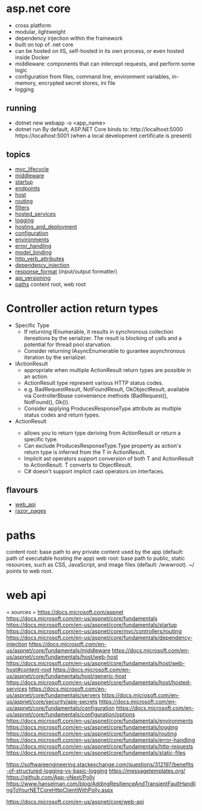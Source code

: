 # asp.net core
- cross platform
- modular, lightweight
- dependency injection within the framework
- built on top of .net core
- can be hosted on IIS, self-hosted in its own process, or even hosted inside Docker
- middleware: components that can intercept requests, and perform some logic
- configuration from files, command line, environment variables, in-memory, encrypted secret stores, ini file
- logging

## running
- dotnet new webapp -o <app_name>
- dotnet run
By default, ASP.NET Core binds to:
    http://localhost:5000
    https://localhost:5001 (when a local development certificate is present)


## topics
- [mvc_lifecycle](mvc_lifecycle)
- [middleware](middleware)
- [startup](startup)
- [endpoints](endpoints)
- [host](host)
- [routing](routing)
- [filters](filters)
- [hosted_services](hosted_services)
- [logging](logging)
- [hosting_and_deployment](hosting_and_deployment)
- [configuration](configuration)
- [environments](environments)
- [error_handling](error_handling)
- [model_binding](model_binding)
- [http_verb_attributes](http_verb_attributes)
- [dependency_injection](dependency_injection)
- [response_format](response_format) (input/output formatter)
- [api_versioning](api_versioning)
- [paths](paths) content root, web root

# Controller action return types
- Specific Type
  - If returning IEnumerable<T>, it results in synchronous collection itereations by the serializer. The result is blocking of calls and a potential for thread pool starvation.
  - Consider returning IAsyncEnumerable<T> to gurantee asynchronous iteration by the serializer.
- IActionResult
  - appropriate when multiple ActionResult return types are possible in an action.
  - ActionResult type represent various HTTP status codes.
  - e.g. BadRequestResult, NotFoundResult, OkObjectResult, available via ControllerBbase convenience methods (BadRequest(), NotFound(), Ok()).
  - Consider applying ProducesResponseType attribute as multiple status codes and return types.
- ActionResult<T>
  - allows you to return type deriving from ActionResult or return a specific type.
  - Can exclude ProducesResponseType.Type property as action's return type is inferred from the T in ActionResult<T>.
  - Implicit ast operators support conversion of both T and ActionResult to ActionResult<T>. T converts to ObjectResult.
  - C# doesn't support implicit cast operators on interfaces.

## flavours
- [web_api](web_api)
- [razor_pages](razor_pages)





# paths
content root: base path to any private content used by the app (default: path of executable hosting the app)
web root: base path to public, static resources, such as CSS, JavaScript, and image files (default: <content root>/wwwroot). ~/ points to web root.



# web api

= sources =
https://docs.microsoft.com/aspnet
https://docs.microsoft.com/en-us/aspnet/core/fundamentals
https://docs.microsoft.com/en-us/aspnet/core/fundamentals/startup
https://docs.microsoft.com/en-us/aspnet/core/mvc/controllers/routing
https://docs.microsoft.com/en-us/aspnet/core/fundamentals/dependency-injection
https://docs.microsoft.com/en-us/aspnet/core/fundamentals/middleware
https://docs.microsoft.com/en-us/aspnet/core/fundamentals/host/web-host
https://docs.microsoft.com/en-us/aspnet/core/fundamentals/host/web-host#content-root
https://docs.microsoft.com/en-us/aspnet/core/fundamentals/host/generic-host
https://docs.microsoft.com/en-us/aspnet/core/fundamentals/host/hosted-services
https://docs.microsoft.com/en-us/aspnet/core/fundamentals/servers
https://docs.microsoft.com/en-us/aspnet/core/security/app-secrets
https://docs.microsoft.com/en-us/aspnet/core/fundamentals/configuration
https://docs.microsoft.com/en-us/aspnet/core/fundamentals/configuration/options
https://docs.microsoft.com/en-us/aspnet/core/fundamentals/environments
https://docs.microsoft.com/en-us/aspnet/core/fundamentals/logging
https://docs.microsoft.com/en-us/aspnet/core/fundamentals/routing
https://docs.microsoft.com/en-us/aspnet/core/fundamentals/error-handling
https://docs.microsoft.com/en-us/aspnet/core/fundamentals/http-requests
https://docs.microsoft.com/en-us/aspnet/core/fundamentals/static-files


https://softwareengineering.stackexchange.com/questions/312197/benefits-of-structured-logging-vs-basic-logging
https://messagetemplates.org/
https://github.com/App-vNext/Polly
https://www.hanselman.com/blog/AddingResilienceAndTransientFaultHandlingToYourNETCoreHttpClientWithPolly.aspx

https://docs.microsoft.com/en-us/aspnet/core/web-api


